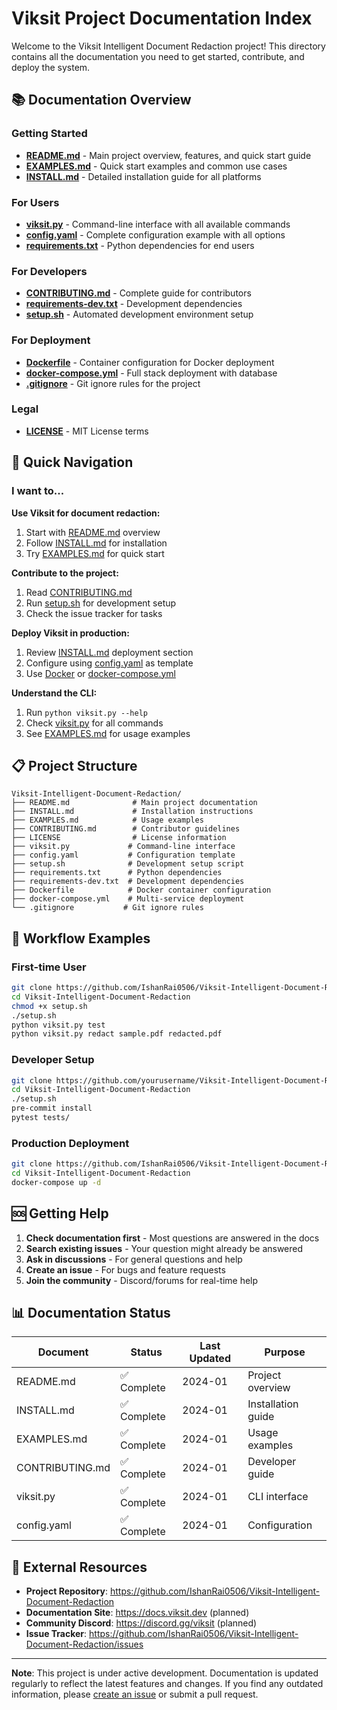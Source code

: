 # Viksit Project Documentation Index

Welcome to the Viksit Intelligent Document Redaction project! This directory contains all the documentation you need to get started, contribute, and deploy the system.

## 📚 Documentation Overview

### Getting Started
- **[README.md](README.md)** - Main project overview, features, and quick start guide
- **[EXAMPLES.md](EXAMPLES.md)** - Quick start examples and common use cases
- **[INSTALL.md](INSTALL.md)** - Detailed installation guide for all platforms

### For Users
- **[viksit.py](viksit.py)** - Command-line interface with all available commands
- **[config.yaml](config.yaml)** - Complete configuration example with all options
- **[requirements.txt](requirements.txt)** - Python dependencies for end users

### For Developers
- **[CONTRIBUTING.md](CONTRIBUTING.md)** - Complete guide for contributors
- **[requirements-dev.txt](requirements-dev.txt)** - Development dependencies
- **[setup.sh](setup.sh)** - Automated development environment setup

### For Deployment
- **[Dockerfile](Dockerfile)** - Container configuration for Docker deployment
- **[docker-compose.yml](docker-compose.yml)** - Full stack deployment with database
- **[.gitignore](.gitignore)** - Git ignore rules for the project

### Legal
- **[LICENSE](LICENSE)** - MIT License terms

## 🚀 Quick Navigation

### I want to...

**Use Viksit for document redaction:**
1. Start with [README.md](README.md) overview
2. Follow [INSTALL.md](INSTALL.md) for installation
3. Try [EXAMPLES.md](EXAMPLES.md) for quick start

**Contribute to the project:**
1. Read [CONTRIBUTING.md](CONTRIBUTING.md)
2. Run [setup.sh](setup.sh) for development setup
3. Check the issue tracker for tasks

**Deploy Viksit in production:**
1. Review [INSTALL.md](INSTALL.md) deployment section
2. Configure using [config.yaml](config.yaml) as template
3. Use [Docker](Dockerfile) or [docker-compose.yml](docker-compose.yml)

**Understand the CLI:**
1. Run `python viksit.py --help`
2. Check [viksit.py](viksit.py) for all commands
3. See [EXAMPLES.md](EXAMPLES.md) for usage examples

## 📋 Project Structure

```
Viksit-Intelligent-Document-Redaction/
├── README.md              # Main project documentation
├── INSTALL.md             # Installation instructions
├── EXAMPLES.md            # Usage examples
├── CONTRIBUTING.md        # Contributor guidelines
├── LICENSE                # License information
├── viksit.py             # Command-line interface
├── config.yaml           # Configuration template
├── setup.sh              # Development setup script
├── requirements.txt      # Python dependencies
├── requirements-dev.txt  # Development dependencies
├── Dockerfile            # Docker container configuration
├── docker-compose.yml    # Multi-service deployment
└── .gitignore           # Git ignore rules
```

## 🔄 Workflow Examples

### First-time User
```bash
git clone https://github.com/IshanRai0506/Viksit-Intelligent-Document-Redaction.git
cd Viksit-Intelligent-Document-Redaction
chmod +x setup.sh
./setup.sh
python viksit.py test
python viksit.py redact sample.pdf redacted.pdf
```

### Developer Setup
```bash
git clone https://github.com/yourusername/Viksit-Intelligent-Document-Redaction.git
cd Viksit-Intelligent-Document-Redaction
./setup.sh
pre-commit install
pytest tests/
```

### Production Deployment
```bash
git clone https://github.com/IshanRai0506/Viksit-Intelligent-Document-Redaction.git
cd Viksit-Intelligent-Document-Redaction
docker-compose up -d
```

## 🆘 Getting Help

1. **Check documentation first** - Most questions are answered in the docs
2. **Search existing issues** - Your question might already be answered
3. **Ask in discussions** - For general questions and help
4. **Create an issue** - For bugs and feature requests
5. **Join the community** - Discord/forums for real-time help

## 📊 Documentation Status

| Document | Status | Last Updated | Purpose |
|----------|--------|--------------|---------|
| README.md | ✅ Complete | 2024-01 | Project overview |
| INSTALL.md | ✅ Complete | 2024-01 | Installation guide |
| EXAMPLES.md | ✅ Complete | 2024-01 | Usage examples |
| CONTRIBUTING.md | ✅ Complete | 2024-01 | Developer guide |
| viksit.py | ✅ Complete | 2024-01 | CLI interface |
| config.yaml | ✅ Complete | 2024-01 | Configuration |

## 🔗 External Resources

- **Project Repository**: https://github.com/IshanRai0506/Viksit-Intelligent-Document-Redaction
- **Documentation Site**: https://docs.viksit.dev (planned)
- **Community Discord**: https://discord.gg/viksit (planned)
- **Issue Tracker**: https://github.com/IshanRai0506/Viksit-Intelligent-Document-Redaction/issues

---

**Note**: This project is under active development. Documentation is updated regularly to reflect the latest features and changes. If you find any outdated information, please [create an issue](https://github.com/IshanRai0506/Viksit-Intelligent-Document-Redaction/issues/new) or submit a pull request.